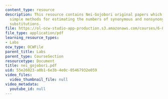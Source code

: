 ```yaml
---
content_type: resource
description: This resource contains Nei-Gojobori original papers which discusses the
  simple methods for estimating the numbers of synonymous and nonsynonymous nucleotide
  substitutions.
file: https://ol-ocw-studio-app-production.s3.amazonaws.com/courses/6-877j-computational-evolutionary-biology-fall-2005/55e26023a0b16e3b4e0c05467932e059_nei_gojobori.pdf
file_type: application/pdf
learning_resource_types:
- Labs
ocw_type: OCWFile
parent_title: Labs
parent_type: CourseSection
resourcetype: Document
title: nei_gojobori.pdf
uid: 55e26023-a0b1-6e3b-4e0c-05467932e059
video_files:
  video_thumbnail_file: null
video_metadata:
  youtube_id: null
---
```

